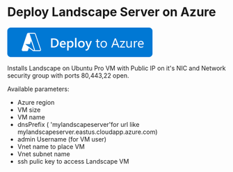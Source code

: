 # Deploy Landscape Server on Azure

[![Deploy To Azure](https://raw.githubusercontent.com/Azure/azure-quickstart-templates/master/1-CONTRIBUTION-GUIDE/images/deploytoazure.svg?sanitize=true)](https://portal.azure.com/#create/Microsoft.Template/uri/https%3A%2F%2Fraw.githubusercontent.com%2Flolwww%2Fazure-landscape-armtemplates%2Fmain%2Flandscapeserver.json)


Installs Landscape on Ubuntu Pro VM with Public IP on it's NIC and Network security group with ports 80,443,22 open.

Available parameters:

- Azure region
- VM size
- VM name
- dnsPrefix ( 'mylandscapeserver'for url like mylandscapeserver.eastus.cloudapp.azure.com)
- admin Username (for VM user)
- Vnet name to place VM
- Vnet subnet name
- ssh pulic key to access Landscape VM

